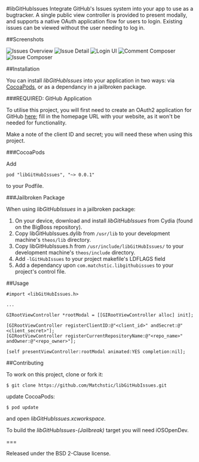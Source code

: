 #libGitHubIssues
Integrate GitHub's Issues system into your app to use as a bugtracker. A single public view controller is provided to present modally, and supports a native OAuth application flow for users to login. Existing issues can be viewed without the user needing to log in.

##Screenshots

![Issues Overview](/Screenshots/screenshot1.png?raw=true "Issues Overview")
![Issue Detail](/Screenshots/screenshot2.png?raw=true "Issue Detail")
![Login UI](/Screenshots/screenshot3.png?raw=true "Login UI")
![Comment Composer](/Screenshots/screenshot4.png?raw=true "Comment Composer")
![Issue Composer](/Screenshots/screenshot5.png?raw=true "Issue COmposer")

##Installation

You can install *libGitHubIssues* into your application in two ways: via [CocoaPods](https://guides.cocoapods.org/using/getting-started.html), or as a dependancy in a jailbroken package.

###REQUIRED: GitHub Application

To utilise this project, you will first need to create an OAuth2 application for GitHub [here](https://github.com/settings/developers); fill in the homepage URL with your website, as it won't be needed for functionality.
  
Make a note of the client ID and secret; you will need these when using this project.

###CocoaPods

Add

    pod "libGitHubIssues", "~> 0.0.1"

to your Podfile.

###Jailbroken Package

When using *libGitHubIssues* in a jailbroken package: 

1. On your device, download and install *libGitHubIssues* from Cydia (found on the BigBoss repository).
2. Copy libGitHubIssues.dylib from <code>/usr/lib</code> to your development machine's <code>theos/lib</code> directory.
3. Copy libGitHubIssues.h from <code>/usr/include/libGitHubIssues/</code> to your development machine's <code>theos/include</code> directory.
4. Add <code>-lGitHubIssues</code> to your project makefile's LDFLAGS field
5. Add a dependancy upon <code>com.matchstic.libgithubissues</code> to your project's control file.

##Usage

    #import <libGitHubIssues.h>

    ...

    GIRootViewController *rootModal = [[GIRootViewController alloc] init];

    [GIRootViewController registerClientID:@"<client_id>" andSecret:@"<client_secret>"];
    [GIRootViewController registerCurrentRepositoryName:@"<repo_name>" andOwner:@"<repo_owner>"];

    [self presentViewController:rootModal animated:YES completion:nil];

##Contributing

To work on this project, clone or fork it:

    $ git clone https://github.com/Matchstic/libGitHubIssues.git

update CocoaPods:

    $ pod update

and open *libGitHubIssues.xcworkspace*.

To build the *libGitHubIssues-(Jailbreak)* target you will need iOSOpenDev.

===

Released under the BSD 2-Clause license.

